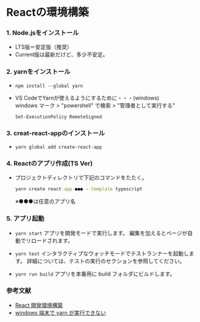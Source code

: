 
# Reactの環境構築

### 1. Node.jsをインストール
- LTS版＝安定版（推奨）
- Current版は最新だけど、多少不安定。

### 2. yarnをインストール
- `npm install --global yarn`
  
- VS CodeでYarnが使えるようにするために・・・(windows)<br>
  windows マーク > "powershell" で検索 > "管理者として実行する"
  ```
  Set-ExecutionPolicy RemoteSigned 
  ```

### 3. creat-react-appのインストール
- `yarn global add create-react-app`

### 4. Reactのアプリ作成(TS Ver)
- プロジェクトディレクトリで下記のコマンドをたたく。
  ```cmd
  yarn create react-app ●●● --template typescript
  ```
  ※●●●は任意のアプリ名

### 5. アプリ起動
- `yarn start`
アプリを開発モードで実行します。
編集を加えるとページが自動でリロードされます。

- `yarn test`
インタラクティブなウォッチモードでテストランナーを起動します。
詳細については、テストの実行のセクションを参照してください。

- `yarn run build`
アプリを本番用に build フォルダにビルドします。

### 参考文献
- [React 開発環境構築](https://qiita.com/rspmharada7645/items/25c496aee87973bcc7a5)
- [windows 端末で yarn が実行できない](https://zenn.dev/nbstsh/scraps/a24621106b5cfd)
 
